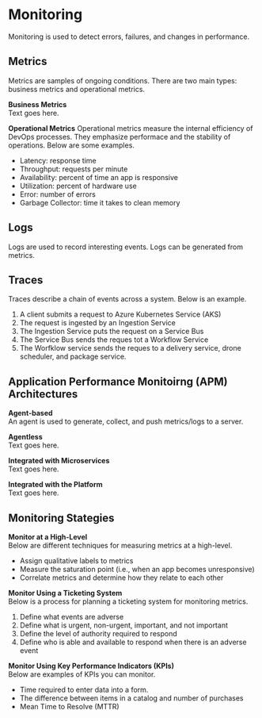 # Monitoring
Monitoring is used to detect errors, failures, and changes in performance. 

## Metrics
Metrics are samples of ongoing conditions. There are two main types: business metrics and operational metrics. 

**Business Metrics**  
Text goes here. 

**Operational Metrics**
Operational metrics measure the internal efficiency of DevOps processes. They emphasize performace and the stability of operations. Below are some examples.
* Latency: response time
* Throughput: requests per minute
* Availability: percent of time an app is responsive
* Utilization: percent of hardware use
* Error: number of errors
* Garbage Collector: time it takes to clean memory

## Logs
Logs are used to record interesting events. Logs can be generated from metrics.

## Traces
Traces describe a chain of events across a system. Below is an example.
1. A client submits a request to Azure Kubernetes Service (AKS)
2. The request is ingested by an Ingestion Service
3. The Ingestion Service puts the request on a Service Bus
4. The Service Bus sends the reques tot a Workflow Service
5. The Worfklow service sends the reques to a delivery service, drone scheduler, and package service. 

## Application Performance Monitoirng (APM) Architectures
**Agent-based**  
An agent is used to generate, collect, and push metrics/logs to a server. 

**Agentless**  
Text goes here. 

**Integrated with Microservices**  
Text goes here. 

**Integrated with the Platform**  
Text goes here. 

## Monitoring Stategies
**Monitor at a High-Level**  
Below are different techniques for measuring metrics at a high-level.  
* Assign qualitative labels to metrics 
* Measure the saturation point (i.e., when an app becomes unresponsive)
* Correlate metrics and determine how they relate to each other

**Monitor Using a Ticketing System**  
Below is a process for planning a ticketing system for monitoring metrics. 
1. Define what events are adverse
2. Define what is urgent, non-urgent, important, and not important
3. Define the level of authority required to respond
4. Define who is able and available to respond when there is an adverse event

**Monitor Using Key Performance Indicators (KPIs)**  
Below are examples of KPIs you can monitor. 
* Time required to enter data into a form. 
* The difference between items in a catalog and number of purchases 
* Mean Time to Resolve (MTTR)